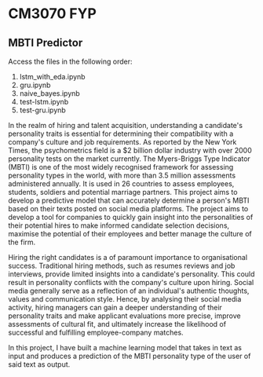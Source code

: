 # CM3070 FYP
## MBTI Predictor

Access the files in the following order:
1. lstm_with_eda.ipynb
2. gru.ipynb
3. naive_bayes.ipynb
4. test-lstm.ipynb
5. test-gru.ipynb

In the realm of hiring and talent acquisition, understanding a candidate's personality
traits is essential for determining their compatibility with a company's culture and job
requirements. As reported by the New York Times, the psychometrics field is a $2
billion dollar industry with over 2000 personality tests on the market currently. The
Myers-Briggs Type Indicator (MBTI) is one of the most widely recognised framework
for assessing personality types in the world, with more than 3.5 million assessments
administered annually. It is used in 26 countries to assess employees, students,
soldiers and potential marriage partners. This project aims to develop a predictive
model that can accurately determine a person's MBTI based on their texts posted on
social media platforms. The project aims to develop a tool for companies to quickly
gain insight into the personalities of their potential hires to make informed candidate
selection decisions, maximise the potential of their employees and better manage the
culture of the firm.


Hiring the right candidates is a of paramount importance to organisational success.
Traditional hiring methods, such as resumes reviews and job interviews, provide
limited insights into a candidate's personality. This could result in personality conflicts
with the company's culture upon hiring. Social media generally serve as a reflection of
an individual's authentic thoughts, values and communication style. Hence, by
analysing their social media activity, hiring managers can gain a deeper understanding
of their personality traits and make applicant evaluations more precise, improve
assessments of cultural fit, and ultimately increase the likelihood of successful and
fulfilling employee-company matches.


In this project, I have built a machine learning model that takes in text as input and
produces a prediction of the MBTI personality type of the user of said text as output.
